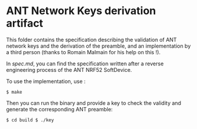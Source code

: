 # ANT Network Keys derivation artifact

This folder contains the specification describing the validation of ANT network keys and the derivation of the preamble, and an implementation by a third person (thanks to Romain Malmain for his help on this !).

In *spec.md*, you can find the specification written after a reverse engineering process of the ANT NRF52 SoftDevice.

To use the implementation, use :

`
$ make
`

Then you can run the binary and provide a key to check the validity and generate the corresponding ANT preamble:

`
$ cd build
$ ./key
`
